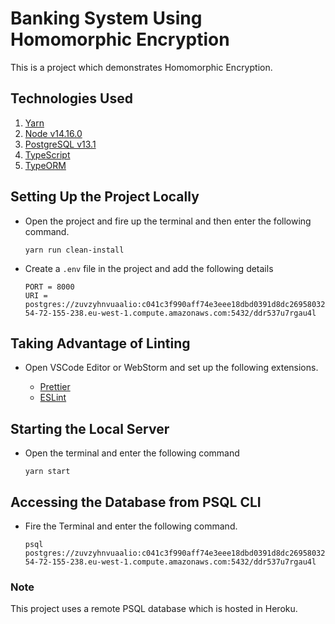 # Banking System Using Homomorphic Encryption

This is a project which demonstrates Homomorphic Encryption.

## Technologies Used
1. [Yarn](https://yarnpkg.com/)
2. [Node v14.16.0](https://nodejs.org)
3. [PostgreSQL v13.1](https://www.postgresql.org/)
4. [TypeScript](https://www.typescriptlang.org/)
5. [TypeORM](https://typeorm.io/)

## Setting Up the Project Locally

- Open the project and fire up the terminal and then enter the following command.
 
    ```
    yarn run clean-install
    ```

- Create a ```.env``` file in the project and add the following details
  ```dotenv
  PORT = 8000
  URI = postgres://zuvzyhnvuaalio:c041c3f990aff74e3eee18dbd0391d8dc2695803243e1e0b79bffd1e14712342@ec2-54-72-155-238.eu-west-1.compute.amazonaws.com:5432/ddr537u7rgau4l
  ```
 
## Taking Advantage of Linting

- Open VSCode Editor or WebStorm and set up the following extensions.
  
  - [Prettier](https://marketplace.visualstudio.com/items?itemName=esbenp.prettier-vscode) 
  - [ESLint](https://marketplace.visualstudio.com/items?itemName=dbaeumer.vscode-eslint)

## Starting the Local Server

- Open the terminal and enter the following command
  ```
  yarn start
  ```
  
## Accessing the Database from PSQL CLI

- Fire the Terminal and enter the following command.
  ```
  psql postgres://zuvzyhnvuaalio:c041c3f990aff74e3eee18dbd0391d8dc2695803243e1e0b79bffd1e14712342@ec2-54-72-155-238.eu-west-1.compute.amazonaws.com:5432/ddr537u7rgau4l
  ```

### Note 
  This project uses a remote PSQL database which is hosted in Heroku.
